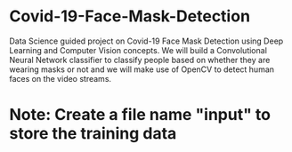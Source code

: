 # Covid-19-Face-Mask-Detection

Data Science guided project on Covid-19 Face Mask Detection using Deep Learning and Computer Vision concepts. We will build a Convolutional Neural Network classifier to classify people based on whether they are wearing masks or not and we will make use of OpenCV to detect human faces on the video streams.  

# Note: Create a file name "input" to store the training data
